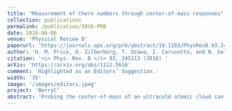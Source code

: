 ```yaml
---
title: "Measurement of Chern numbers through center-of-mass responses"
collection: publications
permalink: /publication/2016-PRB
date: 2016-06-06
venue: 'Physical Review B'
paperurl: 'https://journals.aps.org/prb/abstract/10.1103/PhysRevB.93.245113'
author: 'H. M. Price, O. Zilberberg, T. Ozawa, I. Carusotto, and N. Goldman'
citation: '<i> Phys. Rev. B </i> 93, 245113 (2016) '
arXiv: 'https://arxiv.org/abs/1112.5616'
comment: 'Highlighted as an Editors’ Suggestion.'
width: '35'
image: '/images/editors.jpeg'
project: 'BerryC'
abstract: 'Probing the center-of-mass of an ultracold atomic cloud can be used to measure Chern numbers, the topological invariants underlying the quantum Hall effects. In this work, we show how such center-of-mass observables can have a much richer dependence on topological invariants than previously discussed. In fact, the response of the center of mass depends not only on the current density, typically measured in a solid-state system, but also on the particle density, which itself can be sensitive to the topology of the band structure. We apply a semiclassical approach, supported by numerical simulations, to highlight the key differences between center-of-mass responses and more standard conductivity measurements. We illustrate this by analyzing both the two- and four-dimensional quantum Hall effects. These results have important implications for experiments in engineered topological systems, such as ultracold gases and photonics.'
---
```

